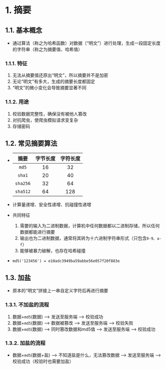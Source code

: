 # 1. 摘要

## 1.1. 基本概念

- 通过算法（称之为哈希函数）对数据（“明文”）进行处理，生成一段固定长度的字符串（称之为摘要值、哈希值）

### 1.1.1. 特征

1. 无法从摘要值还原出“明文”，所以摘要并不是加密
2. 无论“明文”有多大，生成的摘要长度都固定
3. “明文”的微小变化会导致摘要显著不同

### 1.1.2. 用途

1. 校验数据完整性，确保没有被他人篡改
2. 对抗爬虫，使爬虫模拟请求变复杂
3. 存储密码

## 1.2. 常见摘要算法

- |摘要|字节长度|字符长度|
  |:-:|:-:|:-:|
  |`md5`|16|32|
  |`sha1`|20|40|
  |`sha256`|32|64|
  |`sha512`|64|128|

- 计算量递增、安全性递增、抗碰撞性递增

- 共同特征
    1. 需要的输入为二进制数据，计算机中任何数据都以二进制存储，所以任何数据都能进行摘要
    2. 输出也为二进制数据，通常将其转为十六进制字符串形式（只包含`0-9、a-f`）
    3. 能够被暴力破解，也存在哈希碰撞

- `md5('123456') = e10adc3949ba59abbe56e057f20f883e`

## 1.3. 加盐

- 原本的“明文”拼接上一串自定义字符后再进行摘要

### 1.3.1. 不加盐的流程

1. 数据+`md5`(数据) --> 发送至服务端 --> 校验成功
2. 数据+`md5`(数据) --> 数据被篡改 --> 发送至服务端 --> 校验失败
3. 数据+`md5`(数据) --> 同时篡改数据和md5值 --> 发送至服务端 --> 校验成功

### 1.3.2. 加盐的流程

- 数据+`md5`(数据+盐) --> 不知道盐是什么，无法篡改数据 --> 发送至服务端 --> 校验成功（校验时也需要加盐）
